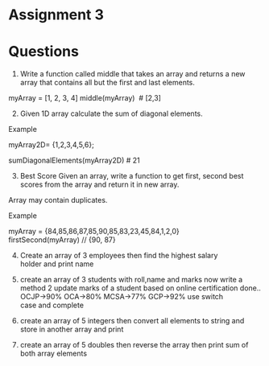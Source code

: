 # Assignment 3

# Questions
1. Write a function called middle that takes an array and returns a new array that contains all but the first and last elements.

myArray = [1, 2, 3, 4]
middle(myArray)  # [2,3]

2. Given 1D array calculate the sum of diagonal elements.

Example

myArray2D= {1,2,3,4,5,6};
 
sumDiagonalElements(myArray2D) # 21

3. Best Score
Given an array, write a function to get first, second best scores from the array and return it in new array.

Array may contain duplicates.

Example

myArray = {84,85,86,87,85,90,85,83,23,45,84,1,2,0}
firstSecond(myArray) // {90, 87}

4. Create an array of 3 employees then find the highest salary holder and print name

5. create an array of 3 students with roll,name and marks
now write a method 2 update marks of a student based on online certification done..
OCJP->90%
OCA->80%
MCSA->77%
GCP->92%
use switch case and complete

6. create an array of 5 integers then convert all elements to string and store in another array and print

7. create an array of 5 doubles then reverse the array then print sum of both array elements